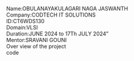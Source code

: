 Name:OBULANAYAKULAGARI NAGA JASWANTH <br>
Company:CODTECH IT SOLUTIONS <br>
ID:CT6WDS130 <br>
Domain:VLSI <br>
Duration:JUNE 2024 to 17Th JULY 2024” <br>
Mentor:SRAVANI GOUNI <br>
Over view of the project <br>
code <br>

